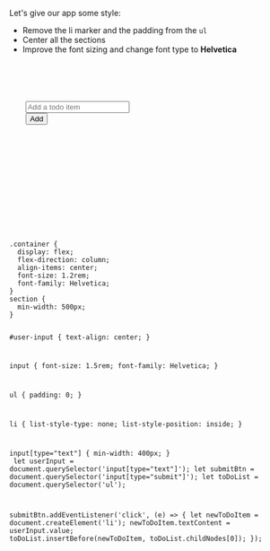 Let's give our app some style:

- Remove the li marker and the padding from the `ul`
- Center all the sections
- Improve the font sizing and change font type to **Helvetica**

<codeblock language="javascript" type="lesson">
<code>
<panel language="html">
<div class="container">
  <section id="user-input">
    <input type="text" placeholder="Add a todo item"/>
    <input type="submit" value="Add">
  </section>
  <section id="to-do-list">
    <ul>
    </ul>
  </section>
</div>
</panel>
<panel language="css">
.container {
  display: flex;
  flex-direction: column;
  align-items: center;
  font-size: 1.2rem;
  font-family: Helvetica;
}
section {
  min-width: 500px;
}

#user-input {
  text-align: center;
}

input {
  font-size: 1.5rem;
  font-family: Helvetica;
}

ul {
  padding: 0;
}

li {
  list-style-type: none;
  list-style-position: inside;
}

input[type="text"] {
  min-width: 400px;
}
</panel>
<panel language="javascript">
let userInput = document.querySelector('input[type="text"]');
let submitBtn = document.querySelector('input[type="submit"]');
let toDoList = document.querySelector('ul');

submitBtn.addEventListener('click', (e) => {
  let newToDoItem = document.createElement('li');
  newToDoItem.textContent = userInput.value;
  toDoList.insertBefore(newToDoItem, toDoList.childNodes[0]);
});
</panel>
</code>
</codeblock>
